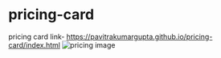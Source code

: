 # pricing-card
pricing card
link- https://pavitrakumargupta.github.io/pricing-card/index.html
![pricing image](https://user-images.githubusercontent.com/88044814/197342629-6a886240-6b4e-4249-b1e1-f4bb75680e57.jpg)
